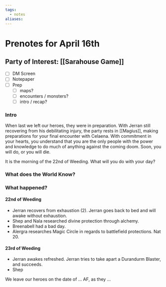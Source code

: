 ```yaml
---
tags:
  - notes
aliases:
---
```


# Prenotes for April 16th
## Party of Interest: [[Sarahouse Game]]
- [ ] DM Screen
- [ ] Notepaper
- [ ] Prep
	- [ ] maps?
	- [ ] encounters / monsters?
	- [ ] intro / recap?

### Intro
When last we left our heroes, they were in preparation. With Jerran still recovering from his debilitating injury, the party rests in [[Magius]], making preparations for your final encounter with Celaena. With commitment in your hearts, you understand that you are the only people with the power and knowledge to do much of anything against the coming doom. Soon, you will do, or you will die.

It is the morning of the 22nd of Weeding. What will you do with your day?

### What does the World Know?


### What happened?
#### 22nd of Weeding
- Jerran recovers from exhaustion (2). Jerran goes back to bed and will awake without exhaustion.
- Shep and Nala researched divine protection through alchemy.
- Breenabell had a bad day.
- Alergra researches Magic Circle in regards to battlefield protections. Nat 20.

#### 23rd of Weeding
- Jerran awakes refreshed. Jerran tries to take apart a Durandurm Blaster, and succeeds. 
- Shep 

We leave our heroes on the date of ... AF, as they ...